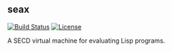 seax
----

[![Build Status](https://travis-ci.org/hawkw/seax.svg?style=flat-square)](https://travis-ci.org/hawkw/seax) [![License](https://img.shields.io/badge/license-MIT-blue.svg?style=flat-square)](https://github.com/hawkw/seax/LICENSE)

A SECD virtual machine for evaluating Lisp programs.